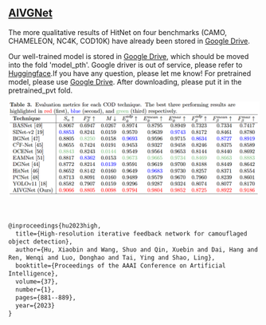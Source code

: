 ## [AIVGNet]()

The more qualitative results of HitNet on four benchmarks (CAMO, CHAMELEON, NC4K, COD10K) have already been stored in [Google Drive](). <br>

Our well-trained model is stored in [Google Drive](), which should be moved into the fold 'model_pth'. Google driver is out of service, please refer to [Huggingface]().If you have any question, please let me know!  For pretrained model, please use [Google Drive](). After downloading, please put it in the pretrained_pvt fold.

![benchmark](Figures/Benchmark.PNG) <br>

<br>

```
@inproceedings{hu2023high,
  title={High-resolution iterative feedback network for camouflaged object detection},
  author={Hu, Xiaobin and Wang, Shuo and Qin, Xuebin and Dai, Hang and Ren, Wenqi and Luo, Donghao and Tai, Ying and Shao, Ling},
  booktitle={Proceedings of the AAAI Conference on Artificial Intelligence},
  volume={37},
  number={1},
  pages={881--889},
  year={2023}
}

